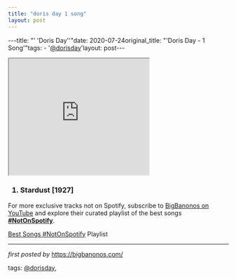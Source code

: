 ```yaml
---
title: "doris day 1 song"
layout: post
---
```

---title: "' 'Doris Day''"date: 2020-07-24original_title: "'Doris Day - 1 Song'"tags:  - '[@dorisday](/tags/dorisday/)'layout: post---<div class="separator" ><iframe allowfullscreen="" class="BLOG_video_class" height="266" src="https://www.youtube.com/embed/lYa2IkEzKh4" width="320" youtube-src-id="lYa2IkEzKh4"></iframe></div><h3 ><ol><li>Stardust [1927]</li></ol></h3><!--Subscribe and Playlist Links--><div>    <p>For more exclusive tracks not on Spotify, subscribe to <a href="https://www.youtube.com/[@BigBanonos](/tags/BigBanonos/)" target="_blank">BigBanonos on YouTube</a> and explore their curated playlist of the best songs <strong>[#NotOnSpotify](/tags/NotOnSpotify/)</strong>.</p>    <p><a href="https://www.youtube.com/playlist?list=PLtuNtuTatqI0kFahUCbtbfenC_ET5O_tr" target="_blank">Best Songs [#NotOnSpotify](/tags/NotOnSpotify/) Playlist<br /></a></p></div><hr /><p><em>first posted by</em> <a href="https://bigbanonos.com/" rel="noopener" target="_new">https://bigbanonos.com/</a></p><p>tags: [@dorisday](/tags/dorisday/),</p>